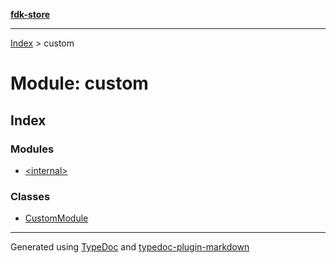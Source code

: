 [**fdk-store**](../README.md)
***

[Index](../API.md) > custom

# Module: custom

## Index

### Modules

- [\<internal\>](internal_/README.md)

### Classes

- [CustomModule](classes/class.CustomModule.md)

***
Generated using [TypeDoc](https://typedoc.org/) and [typedoc-plugin-markdown](https://www.npmjs.com/package/typedoc-plugin-markdown)
